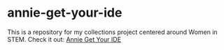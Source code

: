 # annie-get-your-ide
This is a repository for my collections project centered around Women in STEM.
Check it out: [Annie Get Your IDE](https://esthergiles.github.io/annie-get-your-ide/)
